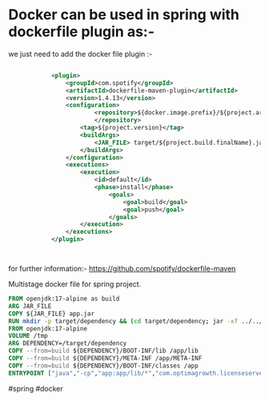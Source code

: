 # Docker can be used in spring with dockerfile plugin as:-

we just need to add the docker file plugin :-

```xml

            <plugin>
                <groupId>com.spotify</groupId>
                <artifactId>dockerfile-maven-plugin</artifactId>
                <version>1.4.13</version>
                <configuration>
	                    <repository>${docker.image.prefix}/${project.artifactId} 
                        </repository>
                    <tag>${project.version}</tag>
                    <buildArgs>
                        <JAR_FILE> target/${project.build.finalName}.jar</JAR_FILE>
                    </buildArgs>
                </configuration>
                <executions>
                    <execution>
                        <id>default</id>
                        <phase>install</phase>
                            <goals>
                                <goal>build</goal>
                                <goal>push</goal>
                            </goals>
                    </execution>
                </executions>
            </plugin>




```
 
 for further information:-
	https://github.com/spotify/dockerfile-maven

Multistage docker file for spring project.

```Dockerfile
FROM openjdk:17-alpine as build  
ARG JAR_FILE  
COPY ${JAR_FILE} app.jar  
RUN mkdir -p target/dependency && (cd target/dependency; jar -xf ../../app.jar)  
FROM openjdk:17-alpine  
VOLUME /tmp  
ARG DEPENDENCY=/target/dependency  
COPY --from=build ${DEPENDENCY}/BOOT-INF/lib /app/lib  
COPY --from=build ${DEPENDENCY}/META-INF /app/META-INF  
COPY --from=build ${DEPENDENCY}/BOOT-INF/classes /app  
ENTRYPOINT ["java","-cp","app:app/lib/*","com.optimagrowth.licenseserver.LicenseserverApplication"]

```


#spring  #docker 
